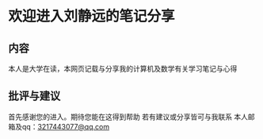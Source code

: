 # 欢迎进入刘静远的笔记分享


## 内容
本人是大学在读，本网页记载与分享我的计算机及数学有关学习笔记与心得


## 批评与建议
首先感谢您的进入。期待您能在这得到帮助
若有建议或分享皆可与我联系
本人邮箱及qq：3217443077@qq.com